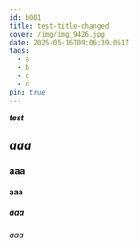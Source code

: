 ```yaml
---
id: b001
title: test-title-changed
cover: /img/img_9426.jpg
date: 2025-05-16T09:06:39.061Z
tags:
  - a
  - b
  - c
  - d
pin: true
---
```

***test***

## ***aaa***

### aaa

#### aaa

##### aaa

###### aaa